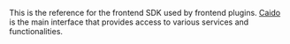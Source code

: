 This is the reference for the frontend SDK used by frontend plugins.
[Caido](type-aliases/Caido.md) is the main interface that provides access to various services and functionalities.
